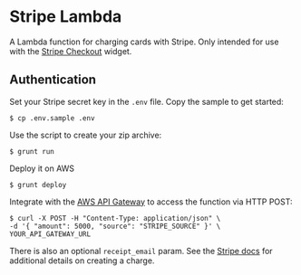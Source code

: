 # Stripe Lambda

A Lambda function for charging cards with Stripe. Only intended for use with the [Stripe Checkout](https://stripe.com/checkout) widget.

##  Authentication

Set your Stripe secret key in the `.env` file. Copy the sample to get started:

```
$ cp .env.sample .env
```

Use the script to create your zip archive:

```
$ grunt run
```

Deploy it on AWS

```
$ grunt deploy
```
Integrate with the
[AWS API Gateway](http://docs.aws.amazon.com/lambda/latest/dg/gs-amazon-gateway-integration.html)
to access the function via HTTP POST:

```
$ curl -X POST -H "Content-Type: application/json" \
-d '{ "amount": 5000, "source": "STRIPE_SOURCE" }' \
YOUR_API_GATEWAY_URL
```

There is also an optional `receipt_email` param.
See the [Stripe docs](https://stripe.com/docs/api#create_charge) for additional
details on creating a charge.
